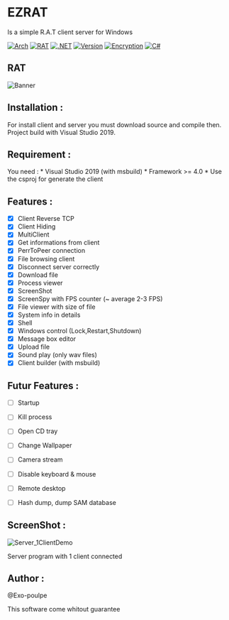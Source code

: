 # EZRAT

Is a simple R.A.T client server for Windows

[![Arch](https://img.shields.io/badge/-Arch%20:%20x86-red?&style=flat-square)](https://google.com)
[![RAT](https://img.shields.io/badge/-RAT-black?&style=flat-square)](https://google.com)
[![.NET](https://img.shields.io/badge/-.NET%204.0-purple?&style=flat-square)](https://google.com)
[![Version](https://img.shields.io/badge/-v0.1.5-blue?style=flat-square)](https://google.com)
[![Encryption](https://img.shields.io/badge/-AES-gray?&style=flat-square)](https://google.com)
[![C#](https://img.shields.io/badge/-C%23-green?&style=flat-square)](https://google.com)


## RAT

![Banner](https://user-images.githubusercontent.com/33369156/74089566-aadd2b00-4aa2-11ea-8dee-b56b5eecaaaa.png)


## Installation :
For install client and server you must download source and compile then. Project build with Visual Studio 2019.

## Requirement : 
You need : 
        * Visual Studio 2019 (with msbuild)
        * Framework >= 4.0
        * Use the csproj for generate the client

## Features :
- [x] Client Reverse TCP
- [x] Client Hiding
- [x] MultiClient
- [x] Get informations from client
- [x] PerrToPeer connection 
- [x] File browsing client
- [x] Disconnect server correctly
- [x] Download file
- [x] Process viewer
- [x] ScreenShot
- [x] ScreenSpy with FPS counter (~ average 2-3 FPS)
- [x] File viewer with size of file
- [x] System info in details
- [x] Shell
- [x] Windows control (Lock,Restart,Shutdown)
- [x] Message box editor 
- [x] Upload file
- [x] Sound play (only wav files)
- [x] Client builder (with msbuild)

## Futur Features : 
- [ ] Startup
- [ ] Kill process
- [ ] Open CD tray
- [ ] Change Wallpaper
- [ ] Camera stream
- [ ] Disable keyboard & mouse
- [ ] Remote desktop
- [ ] Hash dump, dump SAM database


## ScreenShot : 
![Server_1ClientDemo](https://user-images.githubusercontent.com/33369156/73479792-ebe58900-4398-11ea-89e0-2629d948794e.png)

Server program with 1 client connected


## Author :
@Exo-poulpe

This software come whitout guarantee